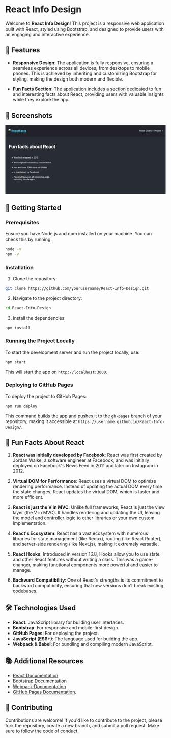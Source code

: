 
# React Info Design

Welcome to **React Info Design**! This project is a responsive web application built with React, styled using Bootstrap, and designed to provide users with an engaging and interactive experience.

## 🌟 Features

- **Responsive Design**: The application is fully responsive, ensuring a seamless experience across all devices, from desktops to mobile phones. This is achieved by inheriting and customizing Bootstrap for styling, making the design both modern and flexible.

- **Fun Facts Section**: The application includes a section dedicated to fun and interesting facts about React, providing users with valuable insights while they explore the app.

## 📸 Screenshots

![Screenshot](public/images/Screenshot.png)  
## 🚀 Getting Started

### Prerequisites

Ensure you have Node.js and npm installed on your machine. You can check this by running:

```bash
node -v
npm -v
```

### Installation

1. Clone the repository:

```bash
git clone https://github.com/yourusername/React-Info-Design.git
```

2. Navigate to the project directory:

```bash
cd React-Info-Design
```

3. Install the dependencies:

```bash
npm install
```

### Running the Project Locally

To start the development server and run the project locally, use:

```bash
npm start
```

This will start the app on `http://localhost:3000`.

### Deploying to GitHub Pages

To deploy the project to GitHub Pages:

```bash
npm run deploy
```

This command builds the app and pushes it to the `gh-pages` branch of your repository, making it accessible at `https://username.github.io/React-Info-Design/`.

## 🎉 Fun Facts About React

1. **React was initially developed by Facebook**: React was first created by Jordan Walke, a software engineer at Facebook, and was initially deployed on Facebook's News Feed in 2011 and later on Instagram in 2012.

2. **Virtual DOM for Performance**: React uses a virtual DOM to optimize rendering performance. Instead of updating the actual DOM every time the state changes, React updates the virtual DOM, which is faster and more efficient.

3. **React is just the V in MVC**: Unlike full frameworks, React is just the view layer (the V in MVC). It handles rendering and updating the UI, leaving the model and controller logic to other libraries or your own custom implementation.

4. **React's Ecosystem**: React has a vast ecosystem with numerous libraries for state management (like Redux), routing (like React Router), and server-side rendering (like Next.js), making it extremely versatile.

5. **React Hooks**: Introduced in version 16.8, Hooks allow you to use state and other React features without writing a class. This was a game-changer, making functional components more powerful and easier to manage.

6. **Backward Compatibility**: One of React's strengths is its commitment to backward compatibility, ensuring that new versions don’t break existing codebases.

## 🛠️ Technologies Used

- **React**: JavaScript library for building user interfaces.
- **Bootstrap**: For responsive and mobile-first design.
- **GitHub Pages**: For deploying the project.
- **JavaScript (ES6+)**: The language used for building the app.
- **Webpack & Babel**: For bundling and compiling modern JavaScript.

## 📚 Additional Resources

- [React Documentation](https://reactjs.org/docs/getting-started.html)
- [Bootstrap Documentation](https://getbootstrap.com/docs/5.1/getting-started/introduction/)
- [Webpack Documentation](https://webpack.js.org/concepts/)
- [GitHub Pages Documentation](https://pages.github.com/).

## 🤝 Contributing

Contributions are welcome! If you'd like to contribute to the project, please fork the repository, create a new branch, and submit a pull request. Make sure to follow the code of conduct.
